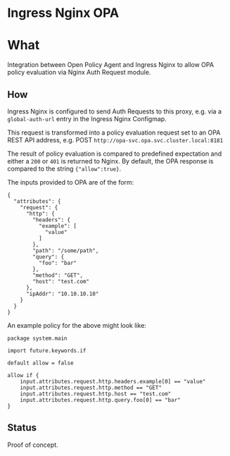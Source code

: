# Ingress Nginx OPA

# What
Integration between Open Policy Agent and Ingress Nginx to allow OPA policy evaluation via Nginx Auth Request module.

## How

Ingress Nginx is configured to send Auth Requests to this proxy, e.g. via a `global-auth-url` entry in the Ingress Nginx Configmap. 

This request is transformed into a policy evaluation request set to an OPA REST API address, 
e.g. POST `http://opa-svc.opa.svc.cluster.local:8181`

The result of policy evaluation is compared to predefined expectation and either a `200` or `401` is
returned to Nginx. By default, the OPA response is compared to the string `{"allow":true}`.

The inputs provided to OPA are of the form:

```
{
  "attributes": {
    "request": {
      "http": {
        "headers": {
          "example": [
            "value"
          ]
        },
        "path": "/some/path",
        "query": {
          "foo": "bar"
        },
        "method": "GET",
        "host": "test.com"
      },
      "ipAddr": "10.10.10.10"
    }
  }
}
```

An example policy for the above might look like:

```
package system.main

import future.keywords.if

default allow = false

allow if {
    input.attributes.request.http.headers.example[0] == "value"
    input.attributes.request.http.method == "GET"
    input.attributes.request.http.host == "test.com"
    input.attributes.request.http.query.foo[0] == "bar"
}
```

## Status

Proof of concept.